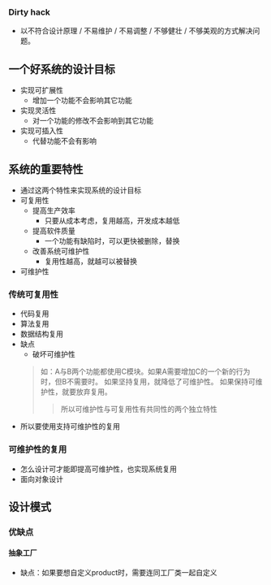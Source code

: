 ### Dirty hack
 * 以不符合设计原理 / 不易维护 / 不易调整 / 不够健壮 / 不够美观的方式解决问题。
 
 
## 一个好系统的设计目标
 * 实现可扩展性
   + 增加一个功能不会影响其它功能
 * 实现灵活性
   + 对一个功能的修改不会影响到其它功能
 * 实现可插入性
   + 代替功能不会有影响
## 系统的重要特性
 * 通过这两个特性来实现系统的设计目标
 * 可复用性
   + 提高生产效率
      - 只要从成本考虑，复用越高，开发成本越低
   + 提高软件质量
      - 一个功能有缺陷时，可以更快被删除，替换
   + 改善系统可维护性
      - 复用性越高，就越可以被替换
 * 可维护性
 
### 传统可复用性
 * 代码复用
 * 算法复用
 * 数据结构复用
 * 缺点
   + 破坏可维护性
   > 如：A与B两个功能都使用C模块。如果A需要增加C的一个新的行为时，但B不需要时。
   > 如果坚持复用，就降低了可维护性。
   > 如果保持可维护性，就要放弃复用。
   >> 所以可维护性与可复用性有共同性的两个独立特性
 * 所以要使用支持可维护性的复用
 
### 可维护性的复用
 * 怎么设计可才能即提高可维护性，也实现系统复用
 * 面向对象设计
 
 
## 设计模式

### 优缺点

#### 抽象工厂
 * 缺点：如果要想自定义product时，需要连同工厂类一起自定义